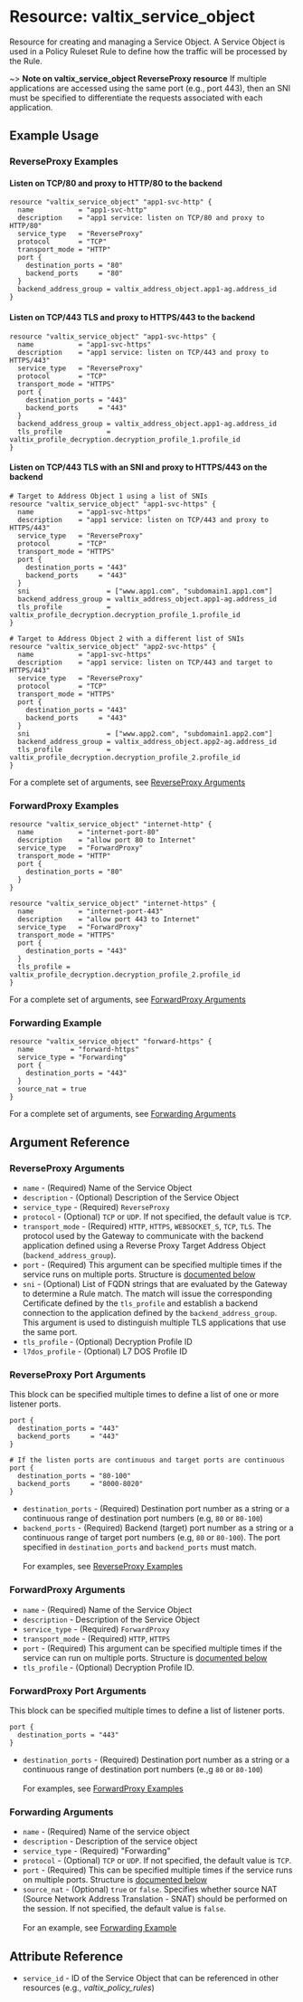 # Resource: valtix_service_object
Resource for creating and managing a Service Object.  A Service Object is used in a Policy Ruleset Rule to define how the traffic will be processed by the Rule.

~> **Note on valtix_service_object ReverseProxy resource**
If multiple applications are accessed using the same port (e.g., port 443), then an SNI must be specified to differentiate the requests associated with each application.

## Example Usage

### ReverseProxy Examples
#### Listen on TCP/80 and proxy to HTTP/80 to the backend
```hcl
resource "valtix_service_object" "app1-svc-http" {
  name           = "app1-svc-http"
  description    = "app1 service: listen on TCP/80 and proxy to HTTP/80"
  service_type   = "ReverseProxy"
  protocol       = "TCP"
  transport_mode = "HTTP"
  port {
    destination_ports = "80"
    backend_ports     = "80"
  }
  backend_address_group = valtix_address_object.app1-ag.address_id
}
```

#### Listen on TCP/443 TLS and proxy to HTTPS/443 to the backend
```hcl
resource "valtix_service_object" "app1-svc-https" {
  name           = "app1-svc-https"
  description    = "app1 service: listen on TCP/443 and proxy to HTTPS/443"
  service_type   = "ReverseProxy"
  protocol       = "TCP"
  transport_mode = "HTTPS"
  port {
    destination_ports = "443"
    backend_ports     = "443"
  }
  backend_address_group = valtix_address_object.app1-ag.address_id
  tls_profile           = valtix_profile_decryption.decryption_profile_1.profile_id
}
```

#### Listen on TCP/443 TLS with an SNI and proxy to HTTPS/443 on the backend
```hcl
# Target to Address Object 1 using a list of SNIs
resource "valtix_service_object" "app1-svc-https" {
  name           = "app1-svc-https"
  description    = "app1 service: listen on TCP/443 and proxy to HTTPS/443"
  service_type   = "ReverseProxy"
  protocol       = "TCP"
  transport_mode = "HTTPS"
  port {
    destination_ports = "443"
    backend_ports     = "443"
  }
  sni                   = ["www.app1.com", "subdomain1.app1.com"]
  backend_address_group = valtix_address_object.app1-ag.address_id
  tls_profile           = valtix_profile_decryption.decryption_profile_1.profile_id
}

# Target to Address Object 2 with a different list of SNIs
resource "valtix_service_object" "app2-svc-https" {
  name           = "app1-svc-https"
  description    = "app1 service: listen on TCP/443 and target to HTTPS/443"
  service_type   = "ReverseProxy"
  protocol       = "TCP"
  transport_mode = "HTTPS"
  port {
    destination_ports = "443"
    backend_ports     = "443"
  }
  sni                   = ["www.app2.com", "subdomain1.app2.com"]
  backend_address_group = valtix_address_object.app2-ag.address_id
  tls_profile           = valtix_profile_decryption.decryption_profile_2.profile_id
}
```
For a complete set of arguments, see [ReverseProxy Arguments](#reverseproxy-arguments)

### ForwardProxy Examples
```hcl
resource "valtix_service_object" "internet-http" {
  name           = "internet-port-80"
  description    = "allow port 80 to Internet"
  service_type   = "ForwardProxy"
  transport_mode = "HTTP"
  port {
    destination_ports = "80"
  }
}

resource "valtix_service_object" "internet-https" {
  name           = "internet-port-443"
  description    = "allow port 443 to Internet"
  service_type   = "ForwardProxy"
  transport_mode = "HTTPS"
  port {
    destination_ports = "443"
  }
  tls_profile = valtix_profile_decryption.decryption_profile_2.profile_id
}
```

For a complete set of arguments, see [ForwardProxy Arguments](#forwardproxy-arguments)

### Forwarding Example
```hcl
resource "valtix_service_object" "forward-https" {
  name         = "forward-https"
  service_type = "Forwarding"
  port {
    destination_ports = "443"
  }
  source_nat = true
}
```

For a complete set of arguments, see [Forwarding Arguments](#forwarding-arguments)

## Argument Reference

### ReverseProxy Arguments
* `name` - (Required) Name of the Service Object
* `description` - (Optional) Description of the Service Object
* `service_type` - (Required) `ReverseProxy`
* `protocol` - (Optional) `TCP` or `UDP`. If not specified, the default value is `TCP`.
* `transport_mode` - (Required) `HTTP`, `HTTPS`, `WEBSOCKET_S`, `TCP`, `TLS`. The protocol used by the Gateway to communicate with the backend application defined using a Reverse Proxy Target Address Object (`backend_address_group`).
* `port` - (Required) This argument can be specified multiple times if the service runs on multiple ports. Structure is [documented below](#reverseproxy-port)
* `sni` - (Optional) List of FQDN strings that are evaluated by the Gateway to determine a Rule match.  The match will issue the corresponding Certificate defined by the `tls_profile` and establish a backend connection to the application defined by the `backend_address_group`. This argument is used to distinguish multiple TLS applications that use the same port.
* `tls_profile` - (Optional) Decryption Profile ID
* `l7dos_profile` - (Optional) L7 DOS Profile ID

### ReverseProxy Port Arguments
This block can be specified multiple times to define a list of one or more listener ports.
```hcl
port {
  destination_ports = "443"
  backend_ports     = "443"
}

# If the listen ports are continuous and target ports are continuous
port {
  destination_ports = "80-100"
  backend_ports     = "8000-8020"
}
```

* `destination_ports` - (Required) Destination port number as a string or a continuous range of destination port numbers (e.g, `80` or `80-100`)
* `backend_ports` - (Required) Backend (target) port number as a string or a continuous range of target port numbers (e.g, `80` or `80-100`). The port specified in `destination_ports` and `backend_ports` must match.
<br><br>For examples, see [ReverseProxy Examples](#reverseproxy-examples)

### ForwardProxy Arguments
* `name` - (Required) Name of the Service Object
* `description` - Description of the Service Object
* `service_type` - (Required) `ForwardProxy`
* `transport_mode` - (Required) `HTTP`, `HTTPS`
* `port` - (Required) This argument can be specified multiple times if the service can run on multiple ports. Structure is [documented below](#forwardproxy-port)
* `tls_profile` - (Optional) Decryption Profile ID.

### ForwardProxy Port Arguments
This block can be specified multiple times to define a list of listener ports.
```hcl
port {
  destination_ports = "443"
}
```

* `destination_ports` - (Required) Destination port number as a string or a continuous range of destination port numbers (e.,g `80` or `80-100`)
<br><br>For examples, see [ForwardProxy Examples](#forwardproxy-examples)

### Forwarding Arguments
* `name` - (Required) Name of the service object
* `description` - Description of the service object
* `service_type` - (Required) "Forwarding"
* `protocol` - (Optional) `TCP` or `UDP`. If not specified, the default value is `TCP`.
* `port` - (Required) This can be specified multiple times if the service runs on multiple ports. Structure is [documented below](#forwardproxy-port)
* `source_nat` - (Optional) `true` or `false`. Specifies whether source NAT (Source Network Address Translation - SNAT) should be performed on the session.  If not specified, the default value is `false`.
<br><br>For an example, see [Forwarding Example](#forwarding-example)

## Attribute Reference
* `service_id` - ID of the Service Object that can be referenced in other resources (e.g., *valtix_policy_rules*)